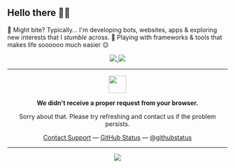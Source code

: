 ## Hello there 👋🏾
🐊 Might bite? Typically... I'm developing bots, websites, apps & exploring new interests that I _stumble_ across. 👀 Playing with frameworks & tools that makes life soooooo much easier 😌

<p align="center">
  <a href="https://skillicons.dev">
    <img src="https://skillicons.dev/icons?i=js,ts,python,rust,html,css,sass,vscode" />
    <img src="https://skillicons.dev/icons?i=discord,discordjs,react,next,remix,tailwind,aws,workers,postgres,prisma,nginx,nodejs,linux,windows" />
  </a>
</p>

<hr />

<p align="center">
	<img width="40" src="https://github.githubassets.com/images/modules/site/sponsors/pixel-mona-heart.gif">
<p align="center"><strong>We didn't receive a proper request from your browser.</strong></p>
<p align="center">Sorry about that. Please try refreshing and contact us if the problem persists.</p>
<p align="center">
	<a href="https://www.youtube.com/watch?v=dQw4w9WgXcQ">Contact Support</a> —
	<a href="https://www.youtube.com/watch?v=dQw4w9WgXcQ">GitHub Status</a> —
	<a href="https://www.youtube.com/watch?v=dQw4w9WgXcQ">@githubstatus</a>

<hr>
<p align="center">
 <a href="https://discord.com/users/503215722407657478">
  <img src="https://lanyard-profile-readme.vercel.app/api/503215722407657478?borderRadius=17px&showDisplayName=true"/>
   
</p>
